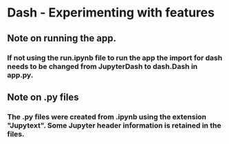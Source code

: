 # Dash - Experimenting with features

## Note on running the app.
### If not using the run.ipynb file to run the app the import for dash needs to be changed from JupyterDash to dash.Dash in app.py.

## Note on .py files
### The .py files were created from .ipynb using the extension "Jupytext". Some Jupyter header information is retained in the files.